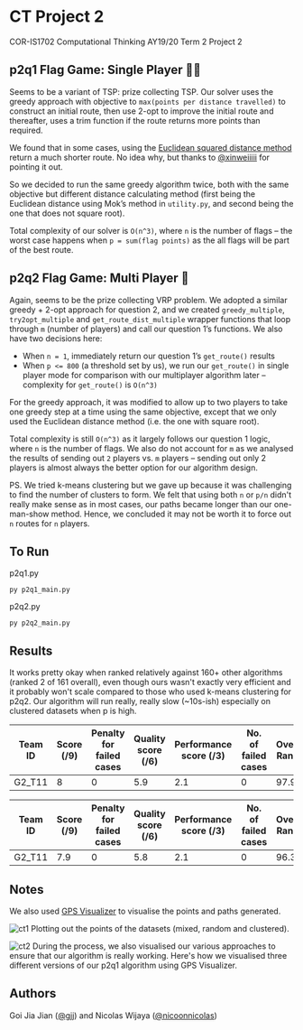 # CT Project 2

COR-IS1702 Computational Thinking AY19/20 Term 2 Project 2

## p2q1 Flag Game: Single Player 👩‍💻

Seems to be a variant of TSP: prize collecting TSP. Our solver uses the greedy approach with objective to `max(points per distance travelled)` to construct an initial route, then use 2-opt to improve the initial route and thereafter, uses a trim function if the route returns more points than required.

We found that in some cases, using the [Euclidean squared distance method](http://theory.stanford.edu/~amitp/GameProgramming/Heuristics.html#euclidean-distance-squared) return a much shorter route. No idea why, but thanks to [@xinweiiiii](https://github.com/xinweiiiii) for pointing it out.

So we decided to run the same greedy algorithm twice, both with the same objective but different distance calculating method (first being the Euclidean distance using Mok’s method in `utility.py`, and second being the one that does not square root).

Total complexity of our solver is `O(n^3)`, where `n` is the number of flags – the worst case happens when `p = sum(flag points)` as the all flags will be part of the best route.

## p2q2 Flag Game: Multi Player 👫

Again, seems to be the prize collecting VRP problem. We adopted a similar greedy + 2-opt approach for question 2, and we created `greedy_multiple`, `try2opt_multiple` and `get_route_dist_multiple` wrapper functions that loop through `m` (number of players) and call our question 1’s functions. We also have two decisions here:

- When `n = 1`, immediately return our question 1’s `get_route()` results
- When `p <= 800` (a threshold set by us), we run our `get_route()` in single player mode for comparison with our multiplayer algorithm later – complexity for `get_route()` is `O(n^3)`

For the greedy approach, it was modified to allow up to two players to take one greedy step at a time using the same objective, except that we only used the Euclidean distance method (i.e. the one with square root).

Total complexity is still `O(n^3)` as it largely follows our question 1 logic, where `n` is the number of flags. We also do not account for `m` as we analysed the results of sending out `2` players vs. `m` players – sending out only 2 players is almost always the better option for our algorithm design.

PS. We tried k-means clustering but we gave up because it was challenging to find the number of clusters to form. We felt that using both `n` or `p/n` didn't really make sense as in most cases, our paths became longer than our one-man-show method. Hence, we concluded it may not be worth it to force out `n` routes for `n` players.


## To Run
p2q1.py
```
py p2q1_main.py
```

p2q2.py
```
py p2q2_main.py
```

## Results
It works pretty okay when ranked relatively against 160+ other algorithms (ranked 2 of 161 overall), even though ours wasn't exactly very efficient and it probably won't scale compared to those who used k-means clustering for p2q2. Our algorithm will run really, really slow (~10s-ish) especially on clustered datasets when p is high.

| Team ID | Score (/9) | Penalty for failed cases | Quality score (/6) | Performance score (/3) | No. of failed cases | Overall Rank T | Overall Rank Q | Rank0 Q | Rank1 Q | Rank2 Q | Rank3 Q | Rank4 Q | Rank5 Q | Rank6 Q | Rank7 Q | Rank8 Q | Rank9 Q | Rank10 Q | Rank11 Q | Rank12 Q | Rank13 Q | Rank14 Q | Rank15 Q | Results0 Q | Results1 Q | Results2 Q | Results3 Q | Results4 Q | Results5 Q | Results6 Q | Results7 Q | Results8 Q | Results9 Q | Results10 Q | Results11 Q | Results12 Q | Results13 Q | Results14 Q | Results15 Q | Overall Rank T | Rank0 T | Rank1 T | Rank2 T | Rank3 T | Rank4 T | Rank5 T | Rank6 T | Rank7 T | Rank8 T | Rank9 T | Rank10 T | Rank11 T | Rank12 T | Rank13 T | Rank14 T | Rank15 T | Results0 T | Results1 T | Results2 T | Results3 T | Results4 T | Results5 T | Results6 T | Results7 T | Results8 T | Results9 T | Results10 T | Results11 T | Results12 T | Results13 T | Results14 T | Results15 T |
|---------|------------|--------------------------|--------------------|------------------------|---------------------|----------------|----------------|---------|---------|---------|---------|---------|---------|---------|---------|---------|---------|----------|----------|----------|----------|----------|----------|------------|------------|------------|------------|------------|------------|------------|------------|------------|------------|-------------|-------------|-------------|-------------|-------------|-------------|----------------|---------|---------|---------|---------|---------|---------|---------|---------|---------|---------|----------|----------|----------|----------|----------|----------|------------|------------|------------|------------|------------|------------|------------|------------|------------|------------|-------------|-------------|-------------|-------------|-------------|-------------|
| G2_T11  | 8          | 0                        | 5.9                | 2.1                    | 0                   | 97.9           | 18.1           | 10      | 27      | 2       | 6       | 31      | 30      | 40      | 41      | 8       | 10      | 26       | 11       | 5        | 19       | 11       | 12       | 48.91      | 41.56      | 194.96     | 217.52     | 47.08      | 40.83      | 300.02     | 321.9      | 597.12     | 621.04     | 78.05       | 54.23       | 363.05      | 386.59      | 921.53      | 951.56      | 97.9           | 21      | 74      | 99      | 94      | 45      | 95      | 126     | 122     | 133     | 127     | 39       | 91       | 122      | 118      | 131      | 129      | 15         | 31         | 531        | 531        | 15         | 31         | 1343       | 1328       | 11813      | 11859      | 15          | 31          | 1015        | 1032        | 10969       | 10985       |

| Team ID | Score (/9) | Penalty for failed cases | Quality score (/6) | Performance score (/3) | No. of failed cases | Overall Rank T | Overall Rank Q | Rank0 Q | Rank1 Q | Rank2 Q | Rank3 Q | Rank4 Q | Rank5 Q | Rank6 Q | Rank7 Q | Rank8 Q | Rank9 Q | Rank10 Q | Rank11 Q | Rank12 Q | Rank13 Q | Rank14 Q | Rank15 Q | Results0 Q | Results1 Q | Results2 Q | Results3 Q | Results4 Q | Results5 Q | Results6 Q | Results7 Q | Results8 Q | Results9 Q | Results10 Q | Results11 Q | Results12 Q | Results13 Q | Results14 Q | Results15 Q | Overall Rank T | Rank0 T | Rank1 T | Rank2 T | Rank3 T | Rank4 T | Rank5 T | Rank6 T | Rank7 T | Rank8 T | Rank9 T | Rank10 T | Rank11 T | Rank12 T | Rank13 T | Rank14 T | Rank15 T | Results0 T | Results1 T | Results2 T | Results3 T | Results4 T | Results5 T | Results6 T | Results7 T | Results8 T | Results9 T | Results10 T | Results11 T | Results12 T | Results13 T | Results14 T | Results15 T |
|---------|------------|--------------------------|--------------------|------------------------|---------------------|----------------|----------------|---------|---------|---------|---------|---------|---------|---------|---------|---------|---------|----------|----------|----------|----------|----------|----------|------------|------------|------------|------------|------------|------------|------------|------------|------------|------------|-------------|-------------|-------------|-------------|-------------|-------------|----------------|---------|---------|---------|---------|---------|---------|---------|---------|---------|---------|----------|----------|----------|----------|----------|----------|------------|------------|------------|------------|------------|------------|------------|------------|------------|------------|-------------|-------------|-------------|-------------|-------------|-------------|
| G2_T11  | 7.9        | 0                        | 5.8                | 2.1                    | 0                   | 96.3           | 19.5           | 6       | 13      | 22      | 12      | 14      | 49      | 34      | 7       | 36      | 33      | 28       | 9        | 8        | 5        | 22       | 14       | 48.91      | 41.56      | 778.11     | 847.93     | 47.08      | 40.58      | 300.02     | 321.9      | 695.64     | 783.89     | 78.05       | 51.86       | 361.04      | 386.59      | 1004.84     | 1067.64     | 96.3           | 52      | 53      | 114     | 108     | 61      | 68      | 139     | 140     | 111     | 107     | 55       | 22       | 138      | 135      | 120      | 117      | 31         | 16         | 1937       | 1953       | 31         | 31         | 1562       | 1656       | 1562       | 1562       | 31          | 15          | 1171        | 1203        | 1359        | 1375        |


## Notes

We also used [GPS Visualizer](https://www.gpsvisualizer.com/map_input?form=google) to visualise the points and paths generated.

![ct1](https://i.imgur.com/Cu1isiP.jpg)
Plotting out the points of the datasets (mixed, random and clustered).

![ct2](https://i.imgur.com/VzrXiiC.jpg)
During the process, we also visualised our various approaches to ensure that our algorithm is really working. Here's how we visualised three different versions of our p2q1 algorithm using GPS Visualizer.

## Authors

Goi Jia Jian ([@gjj](https://github.com/gjj)) and Nicolas Wijaya ([@nicoonnicolas](https://github.com/nicoonnicolas))
